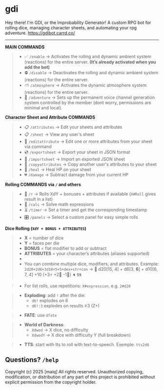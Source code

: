 # gdi
Hey there! I'm GDI, or the Improbability Generator! A custom RPG bot for rolling dice, managing character sheets, and automating your rpg adventure.
https://gdibot.carrd.co/

---

**MAIN COMMANDS**
> - ✅ `/enable` → Activates the rolling and dynamic ambient system (reactions) for the entire server. **(It’s already activated when you add the bot)**
> - ⛔ `/disable` → Deactivates the rolling and dynamic ambient system (reactions) for the entire server.
> - ⛅ `/atmosphere` → Activates the dynamic atmosphere system (reactions) for the entire server.
> - 🐉 `/adventure` → Sets up the permanent voice channel generation system controlled by the member (dont worry, permissions are minimal and local).

**Character Sheet and Attribute COMMANDS**
> - 📋 `/attributes` → Edit your sheets and attributes
> - 📋 `/sheet` → View any user's sheet
> - 📝 `/editattribute` → Edit one or more attributes from your sheet via command
> - 💿 `/exportsheet` → Export your sheet in JSON format
> - 📀 `/importsheet` → Import an exported JSON sheet
> - 💾 `/copyattributes` → Copy another user's attributes to your sheet
> - 💖 `/heal` → Heal HP on your sheet
> - 💔 `/damage` → Subtract damage from your current HP

**Rolling COMMANDS via `/` and others**
> - 🎲 `/r` → Rolls XdY + bonuses + attributes if available (`X#Roll` gives result in a list)
> - 🧮 `/calc` → Solve math expressions
> - ⏳ `/timer` → Set a timer and get the corresponding timestamp
> - 🎛 `/panels` → Select a custom panel for easy simple rolls

**Dice Rolling (`XdY + BONUS + ATTRIBUTES`)**
> - **X** = number of dice
> - **Y** = faces per die
> - **BONUS** = flat modifier to add or subtract
> - **ATTRIBUTES** = your character’s attributes (aliases supported)
> - 
> - You can combine multiple dice, modifiers, and attributes. Example:
> `2d20+2d6+3d10+5+5+dex+str+con` → 🎲 d20[15, 4] + d6[3, **6**] + d10[6, 7, 4] +10 (+3⚡ +2💪 -1🍄) **➧ `59`**

> - For list rolls, use repetitions: `X#expression`, e.g. `2#d20`

> - **Exploding**: add `!` after the die:
>   - `d6!` explodes on 6
>   - `d6!:3` explodes on results ≥3 (Z+)

> - **FATE**: use `dfate`

> - **World of Darkness**:
>   - `Xdwod` → X dice, no difficulty
>   - `XdwodY` → X dice with difficulty Y (full breakdown)

> - **TTS**: start with tts to roll with text-to-speech.
Exemple: `tts2d6`

## Questions? `/help`

Copyright (c) 2025 [maiq]
All rights reserved.
Unauthorized copying, modification, or distribution of any part of this project is prohibited without explicit permission from the copyright holder.
